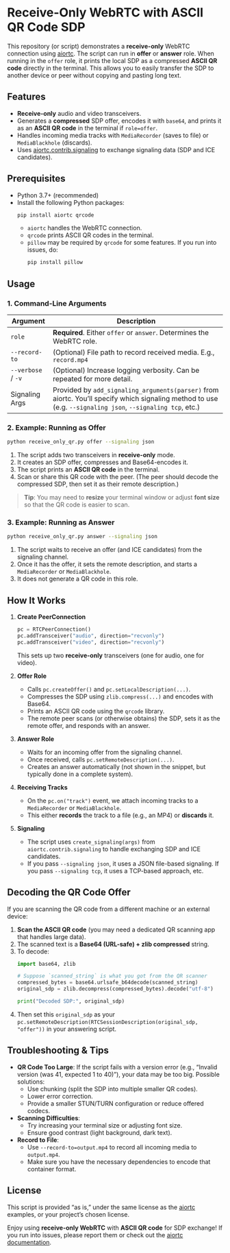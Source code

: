 # Receive-Only WebRTC with ASCII QR Code SDP

This repository (or script) demonstrates a **receive-only** WebRTC connection using [aiortc](https://github.com/aiortc/aiortc). The script can run in **offer** or **answer** role. When running in the `offer` role, it prints the local SDP as a compressed **ASCII QR code** directly in the terminal. This allows you to easily transfer the SDP to another device or peer without copying and pasting long text.

## Features

- **Receive-only** audio and video transceivers.
- Generates a **compressed** SDP offer, encodes it with `base64`, and prints it as an **ASCII QR code** in the terminal if `role=offer`.
- Handles incoming media tracks with `MediaRecorder` (saves to file) or `MediaBlackhole` (discards).
- Uses [aiortc.contrib.signaling](https://aiortc.readthedocs.io/en/latest/signaling.html) to exchange signaling data (SDP and ICE candidates).

## Prerequisites

- Python 3.7+ (recommended)
- Install the following Python packages:
  ```bash
  pip install aiortc qrcode
  ```
  - `aiortc` handles the WebRTC connection.
  - `qrcode` prints ASCII QR codes in the terminal.
  - `pillow` may be required by `qrcode` for some features. If you run into issues, do:
    ```bash
    pip install pillow
    ```

## Usage

### 1. Command-Line Arguments

| Argument         | Description                                                              |
|------------------|--------------------------------------------------------------------------|
| `role`           | **Required**. Either `offer` or `answer`. Determines the WebRTC role.    |
| `--record-to`    | (Optional) File path to record received media. E.g., `record.mp4`        |
| `--verbose` / `-v` | (Optional) Increase logging verbosity. Can be repeated for more detail.|
| Signaling Args   | Provided by `add_signaling_arguments(parser)` from aiortc. You’ll specify which signaling method to use (e.g. `--signaling json`, `--signaling tcp`, etc.) |

### 2. Example: Running as Offer

```bash
python receive_only_qr.py offer --signaling json
```

1. The script adds two transceivers in **receive-only** mode.
2. It creates an SDP offer, compresses and Base64-encodes it.
3. The script prints an **ASCII QR code** in the terminal.  
4. Scan or share this QR code with the peer. (The peer should decode the compressed SDP, then set it as their remote description.)

> **Tip**: You may need to **resize** your terminal window or adjust **font size** so that the QR code is easier to scan.

### 3. Example: Running as Answer

```bash
python receive_only_qr.py answer --signaling json
```

1. The script waits to receive an offer (and ICE candidates) from the signaling channel.
2. Once it has the offer, it sets the remote description, and starts a `MediaRecorder` or `MediaBlackhole`.
3. It does not generate a QR code in this role.

## How It Works

1. **Create PeerConnection**  
   ```python
   pc = RTCPeerConnection()
   pc.addTransceiver("audio", direction="recvonly")
   pc.addTransceiver("video", direction="recvonly")
   ```
   This sets up two **receive-only** transceivers (one for audio, one for video).

2. **Offer Role**  
   - Calls `pc.createOffer()` and `pc.setLocalDescription(...)`.  
   - Compresses the SDP using `zlib.compress(...)` and encodes with Base64.  
   - Prints an ASCII QR code using the `qrcode` library.  
   - The remote peer scans (or otherwise obtains) the SDP, sets it as the remote offer, and responds with an answer.

3. **Answer Role**  
   - Waits for an incoming offer from the signaling channel.  
   - Once received, calls `pc.setRemoteDescription(...)`.  
   - Creates an answer automatically (not shown in the snippet, but typically done in a complete system).  

4. **Receiving Tracks**  
   - On the `pc.on("track")` event, we attach incoming tracks to a `MediaRecorder` or `MediaBlackhole`.  
   - This either **records** the track to a file (e.g., an MP4) or **discards** it.

5. **Signaling**  
   - The script uses `create_signaling(args)` from `aiortc.contrib.signaling` to handle exchanging SDP and ICE candidates.  
   - If you pass `--signaling json`, it uses a JSON file-based signaling. If you pass `--signaling tcp`, it uses a TCP-based approach, etc.

## Decoding the QR Code Offer

If you are scanning the QR code from a different machine or an external device:

1. **Scan the ASCII QR code** (you may need a dedicated QR scanning app that handles large data).  
2. The scanned text is a **Base64 (URL-safe) + zlib compressed** string.  
3. To decode:
   ```python
   import base64, zlib

   # Suppose `scanned_string` is what you got from the QR scanner
   compressed_bytes = base64.urlsafe_b64decode(scanned_string)
   original_sdp = zlib.decompress(compressed_bytes).decode("utf-8")

   print("Decoded SDP:", original_sdp)
   ```
4. Then set this `original_sdp` as your `pc.setRemoteDescription(RTCSessionDescription(original_sdp, "offer"))` in your answering script.

## Troubleshooting & Tips

- **QR Code Too Large**: If the script fails with a version error (e.g., “Invalid version (was 41, expected 1 to 40)”), your data may be too big. Possible solutions:
  - Use chunking (split the SDP into multiple smaller QR codes).  
  - Lower error correction.  
  - Provide a smaller STUN/TURN configuration or reduce offered codecs.
- **Scanning Difficulties**:
  - Try increasing your terminal size or adjusting font size.  
  - Ensure good contrast (light background, dark text).
- **Record to File**:
  - Use `--record-to=output.mp4` to record all incoming media to `output.mp4`.  
  - Make sure you have the necessary dependencies to encode that container format.

## License

This script is provided “as is,” under the same license as the [aiortc](https://github.com/aiortc/aiortc) examples, or your project’s chosen license.  

Enjoy using **receive-only WebRTC** with **ASCII QR code** for SDP exchange! If you run into issues, please report them or check out the [aiortc documentation](https://aiortc.readthedocs.io/).